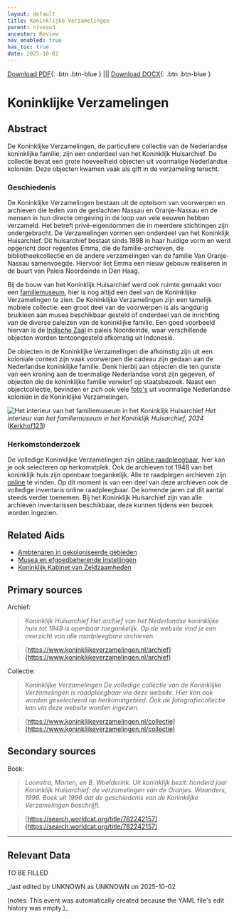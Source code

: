 ```yaml
---
layout: default
title: Koninklijke Verzamelingen
parent: niveau3
ancestor: Review
nav_enabled: true
has_toc: true
date: 2025-10-02
--- 
```



[Download PDF](https://raw.githubusercontent.com/colonial-heritage/research-guides-dev/refs/heads/main/EXPORTS/review/PDF/niveau3/Dutch/KoninklijkeVerzamelingen.pdf){: .btn .btn-blue } |||    [Download DOCX](https://raw.githubusercontent.com/colonial-heritage/research-guides-dev/refs/heads/main/EXPORTS/review/DOCX/niveau3/Dutch/KoninklijkeVerzamelingen.docx){: .btn .btn-blue }


# Koninklijke Verzamelingen


## Abstract

De Koninklijke Verzamelingen, de particuliere collectie van de Nederlandse koninklijke familie, zijn een onderdeel van het Koninklijk Huisarchief. De collectie bevat een grote hoeveelheid objecten uit voormalige Nederlandse koloniën. Deze objecten kwamen vaak als gift in de verzameling terecht.

### Geschiedenis

De Koninklijke Verzamelingen bestaan uit de optelsom van voorwerpen en archieven die leden van de geslachten Nassau en Oranje-Nassau en de mensen in hun directe omgeving in de loop van vele eeuwen hebben verzameld. Het betreft privé-eigendommen die in meerdere stichtingen zijn ondergebracht. De Verzamelingen vormen een onderdeel van het Koninklijk Huisarchief. Dit huisarchief bestaat sinds 1898 in haar huidige vorm en werd opgericht door regentes Emma, die de familie-archieven, de bibliotheekcollectie en de andere verzamelingen van de familie Van Oranje-Nassau samenvoegde. Hiervoor liet Emma een nieuw gebouw realiseren in de buurt van Paleis Noordeinde in Den Haag.

Bij de bouw van het Koninklijk Huisarchief werd ook ruimte gemaakt voor een [familiemuseum](https://www.koninklijkeverzamelingen.nl/verhalen/het-koninklijk-huisarchief), hier is nog altijd een deel van de Koninklijke Verzamelingen te zien. De Koninklijke Verzamelingen zijn een tamelijk mobiele collectie: een groot deel van de voorwerpen is als langdurig bruikleen aan musea beschikbaar gesteld of onderdeel van de inrichting van de diverse paleizen van de koninklijke familie. Een goed voorbeeld hiervan is de [Indische Zaal](https://www.koninklijkeverzamelingen.nl/verhalen/de-indische-zaal) in paleis Noordeinde, waar verschillende objecten worden tentoongesteld afkomstig uit Indonesië. 

De objecten in de Koninklijke Verzamelingen die afkomstig zijn uit een koloniale context zijn vaak voorwerpen die cadeau zijn gedaan aan de Nederlandse koninklijke familie. Denk hierbij aan objecten die ten gunste van een kroning aan de toenmalige Nederlandse vorst zijn gegeven, of objecten die de koninklijke familie verwierf op staatsbezoek. Naast een objectcollectie, bevinden er zich ook vele [foto's](https://www.koninklijkeverzamelingen.nl/collectie?collecties=fotografie) uit voormalige Nederlandse koloniën in de Koninklijke Verzamelingen.

![Het interieur van het familiemuseum in het Koninklijk Huisarchief](https://upload.wikimedia.org/wikipedia/commons/8/8e/Koninklijk_Huisarchief_2024.jpg)
_Het interieur van het familiemuseum in het Koninklijk Huisarchief, 2024_ ([Kerkhof123](https://commons.wikimedia.org/wiki/File:Koninklijk_Huisarchief_2024.jpg))

### Herkomstonderzoek

De volledige Koninklijke Verzamelingen zijn [online raadpleegbaar](https://www.koninklijkeverzamelingen.nl/collectie), hier kan je ook selecteren op herkomstplek. Ook de archieven tot 1948 van het koninklijk huis zijn openbaar toegankelijk. Alle te raadplegen archieven zijn [online](https://www.koninklijkeverzamelingen.nl/archief) te vinden. Op dit moment is van een deel van deze archieven ook de volledige inventaris online raadpleegbaar. De komende jaren zal dit aantal steeds verder toenemen. Bij het Koninklijk Huisarchief zijn van alle archieven inventarissen beschikbaar, deze kunnen tijdens een bezoek worden ingezien.


## Related Aids

 - [Ambtenaren in gekoloniseerde gebieden](niveau2/Dutch/CivilServants_20240320.yml)  
 - [Musea en efgoedbeherende instellingen](niveau2/Dutch/Museum_20250113.yml)  
 - [Koninklijk Kabinet van Zeldzaamheden](niveau3/Dutch/KKZ_20240313.yml)  

## Primary sources

Archief:
  > *Koninklijk Huisarchief*
  > _Het archief van het Nederlandse koninklijke huis tot 1948 is openbaar toegankelijk. Op de website vind je een overzicht van alle raadpleegbare archieven._  

  > [https://www.koninklijkeverzamelingen.nl/archief](https://www.koninklijkeverzamelingen.nl/archief)

Collectie:
  > *Koninklijke Verzamelingen*
  > _De volledige collectie van de Koninklijke Verzamelingen is raadpleegbaar via deze website. Hier kan ook worden geselecteerd op herkomstgebied. Ook de fotografiecollectie kan via deze website worden ingezien._  

  > [https://www.koninklijkeverzamelingen.nl/collectie](https://www.koninklijkeverzamelingen.nl/collectie)

## Secondary sources

Boek:
  > *Loonstra, Marten, en B. Woelderink. Uit koninklijk bezit: honderd jaar Koninklijk Huisarchief: de verzamelingen van de Oranjes. Waanders, 1996.*
  > _Boek uit 1996 dat de geschiedenis van de Koninklijke Verzamelingen beschrijft._  

  > [https://search.worldcat.org/title/782242157](https://search.worldcat.org/title/782242157)



---
## Relevant Data 
TO BE FILLED

_last edited by UNKNOWN as UNKNOWN on 2025-10-02

(notes: This event was automatically created because the YAML file's edit history was empty.)_
        
